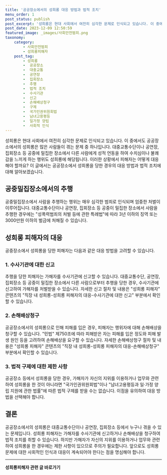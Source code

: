 ```yaml
---
title: '공공장소에서의 성희롱 대응 방법과 법적 조치'
menu_order: 1
post_status: publish
post_excerpt: '성희롱은 현대 사회에서 여전히 심각한 문제로 인식되고 있습니다. 이 중에서도 공공장소에서의 성희롱은 많은 사람들이 겪는 문제 중 하나입니다. 대중교통수단이나 공연장, 집회장소 등 공중에 밀집한 장소에서 다른 사람에게 성적 언동을 하여 수치심이나 불쾌감을 느끼게 하는 행위도 성희롱에 해당됩니다. 이러한 상황에서 피해자는 어떻게 대응해야 할까요  이 글에서는 공공장소에서 성희롱을 당한 경우의 대응 방법과 법적 조치에 대해 알아보겠습니다.'
post_date: 2023-12-09 12:50:59
featured_image: _images/사회안전범죄.png
taxonomy:
    category:
        - 사회안전범죄
        - 성희롱피해자
    post_tag:
        - 성희롱
        -  공공장소
        -  대중교통
        -  공연장
        -  집회장소
        -  추행
        -  법적 조치
        -  수사기관
        -  신고
        -  손해배상청구
        -  구제
        -  국가인권위원회법
        -  남녀고용평등
        -  일가정 양립
        -  사회적 인식
---
```



성희롱은 현대 사회에서 여전히 심각한 문제로 인식되고 있습니다. 이 중에서도 공공장소에서의 성희롱은 많은 사람들이 겪는 문제 중 하나입니다. 대중교통수단이나 공연장, 집회장소 등 공중에 밀집한 장소에서 다른 사람에게 성적 언동을 하여 수치심이나 불쾌감을 느끼게 하는 행위도 성희롱에 해당됩니다. 이러한 상황에서 피해자는 어떻게 대응해야 할까요? 이 글에서는 공공장소에서 성희롱을 당한 경우의 대응 방법과 법적 조치에 대해 알아보겠습니다.

## 공중밀집장소에서의 추행

공중밀집장소에서 사람을 추행하는 행위는 매우 심각한 범죄로 인식되며 엄중한 처벌이 이루어집니다. 대중교통수단이나 공연장, 집회장소 등 공중이 밀집한 장소에서 사람을 추행한 경우에는 "성폭력범죄의 처벌 등에 관한 특례법"에 따라 3년 이하의 징역 또는 3000만원 이하의 벌금에 처해질 수 있습니다.

## 성희롱 피해자의 대응

공중장소에서 성희롱을 당한 피해자는 다음과 같은 대응 방법을 고려할 수 있습니다.

### 1. 수사기관에 대한 신고

추행을 당한 피해자는 가해자를 수사기관에 신고할 수 있습니다. 대중교통수단, 공연장, 집회장소 등 공중이 밀집한 장소에서 다른 사람으로부터 추행을 당한 경우, 수사기관에 신고하여 가해자를 처벌받을 수 있습니다. 자세한 신고 절차 및 내용은 "성희롱 피해자" 콘텐츠의 "직장 내 성희롱-성희롱 피해자의 대응-수사기관에 대한 신고" 부분에서 확인할 수 있습니다.

### 2. 손해배상청구

공공장소에서의 성희롱으로 인해 피해를 입은 경우, 피해자는 행위자에 대해 손해배상을 청구할 수 있습니다. "민법" 제750조에 따라 피해받은 자는 피해를 입은 정도와 피해 발생 원인 등을 고려하여 손해배상을 요구할 수 있습니다. 자세한 손해배상청구 절차 및 내용은 "성희롱 피해자" 콘텐츠의 "직장 내 성희롱-성희롱 피해자의 대응-손해배상청구" 부분에서 확인할 수 있습니다.

### 3. 법적 구제에 대한 제한 사항

공공장소 등에서 성희롱을 당한 경우, 가해자가 자신의 지위를 이용하거나 업무와 관련하여 성희롱을 한 것이 아니라면 "국가인권위원회법"이나 "남녀고용평등과 일·가정 양립 지원에 관한 법률"에 따른 법적 구제를 받을 수는 없습니다. 이점을 유의하여 대응 방법을 선택해야 합니다.

## 결론

공공장소에서의 성희롱은 대중교통수단이나 공연장, 집회장소 등에서 누구나 겪을 수 있는 문제입니다. 성희롱 피해자는 가해자를 수사기관에 신고하거나 손해배상을 청구하여 법적 조치를 취할 수 있습니다. 하지만 가해자가 자신의 지위를 이용하거나 업무와 관련하여 성희롱을 한 경우에는 제한 사항이 있으므로 주의가 필요합니다. 앞으로도 성희롱 문제에 대한 사회적인 인식과 대응이 계속되어야 한다는 점을 명심해야 합니다.
<!-- wp:separator -->
<hr class="wp-block-separator has-alpha-channel-opacity"/>
<!-- /wp:separator -->

<!-- wp:group {"backgroundColor":"base","layout":{"type":"constrained"}} -->
<div class="wp-block-group has-base-background-color has-background"><!-- wp:paragraph {"align":"center","fontSize":"medium"} -->
<p class="has-text-align-center has-large-font-size"><strong>성희롱피해자 관련 글 바로가기</strong></p>
<!-- /wp:paragraph -->


<!-- wp:latest-posts
{"categories":[{"id":30947,"count":19,"description":"","link":"https://uknowlaw.com/category/%ec%84%b1%ed%9d%ac%eb%a1%b1%ed%94%bc%ed%95%b4%ec%9e%90/","name":"성희롱피해자","slug":"성희롱피해자","taxonomy":"category","parent":0,"meta":[],"_links":{"self":[{"href":"https://uknowlaw.com/wp-json/wp/v2/categories/30947"}],"collection":[{"href":"https://uknowlaw.com/wp-json/wp/v2/categories"}],"about":[{"href":"https://uknowlaw.com/wp-json/wp/v2/taxonomies/category"}],"wp:post_type":[{"href":"https://uknowlaw.com/wp-json/wp/v2/posts?categories=30947"}],"curies":[{"name":"wp","href":"https://api.w.org/{rel}","templated":true}]}}],"postsToShow":100,"excerptLength":28,"postLayout":"grid","columns":2,"featuredImageAlign":"left","featuredImageSizeSlug":"large","fontSize":"small"} /--></div>
<!-- /wp:group -->